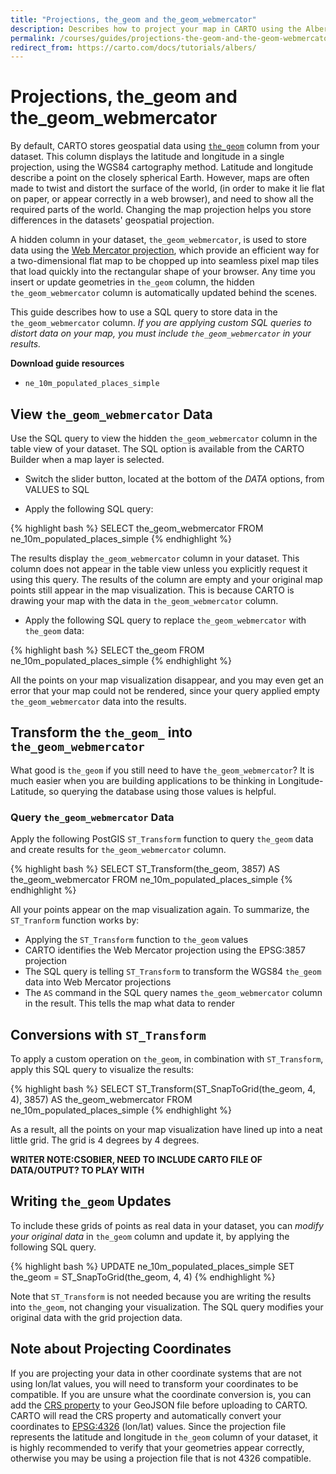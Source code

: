 ```yaml
---
title: "Projections, the_geom and the_geom_webmercator"
description: Describes how to project your map in CARTO using the Albers projection.
permalink: /courses/guides/projections-the-geom-and-the-geom-webmercator/
redirect_from: https://carto.com/docs/tutorials/albers/
---
```


# Projections, the_geom and the_geom_webmercator

By default, CARTO stores geospatial data using [`the_geom`](https://carto.com/docs/carto-engine/import-api/importing-geospatial-data/#dataset-basics) column from your dataset. This column displays the latitude and longitude in a single projection, using the WGS84 cartography method. Latitude and longitude describe a point on the closely spherical Earth. However, maps are often made to twist and distort the surface of the world, (in order to make it lie flat on paper, or appear correctly in a web browser), and need to show all the required parts of the world. Changing the map projection helps you store differences in the datasets' geospatial projection. 

A hidden column in your dataset, `the_geom_webmercator`, is used to store data using the [Web Mercator projection](https://en.wikipedia.org/wiki/Web_Mercator), which provide an efficient way for a two-dimensional flat map to be chopped up into seamless pixel map tiles that load quickly into the rectangular shape of your browser. Any time you insert or update geometries in `the_geom` column, the hidden `the_geom_webmercator` column is automatically updated behind the scenes.

This guide describes how to use a SQL query to store data in the `the_geom_webmercator` column. _If you are applying custom SQL queries to distort data on your map, you must include `the_geom_webmercator` in your results._

**Download guide resources**

- `ne_10m_populated_places_simple`

## View `the_geom_webmercator` Data

Use the SQL query to view the hidden `the_geom_webmercator` column in the table view of your dataset. The SQL option is available from the CARTO Builder when a map layer is selected. 

- Switch the slider button, located at the bottom of the _DATA_ options, from VALUES to SQL

- Apply the following SQL query:

{% highlight bash %}
SELECT the_geom_webmercator
FROM ne_10m_populated_places_simple
{% endhighlight %}

The results display `the_geom_webmercator` column in your dataset. This column does not appear in the table view unless you explicitly request it using this query. The results of the column are empty and your original map points still appear in the map visualization. This is because CARTO is drawing your map with the data in `the_geom_webmercator` column.

- Apply the following SQL query to replace `the_geom_webmercator` with `the_geom` data:

{% highlight bash %}
SELECT
 the_geom
FROM ne_10m_populated_places_simple
{% endhighlight %}

All the points on your map visualization disappear, and you may even get an error that your map could not be rendered, since your query applied empty `the_geom_webmercator` data into the results.

## Transform the `the_geom_` into `the_geom_webmercator`

What good is `the_geom` if you still need to have `the_geom_webmercator`? It is much easier when you are building applications to be thinking in Longitude-Latitude, so querying the database using those values is helpful.

### Query `the_geom_webmercator` Data

Apply the following PostGIS `ST_Transform` function to query `the_geom` data and create results for `the_geom_webmercator` column.

{% highlight bash %}
SELECT ST_Transform(the_geom, 3857)
AS the_geom_webmercator
FROM ne_10m_populated_places_simple
{% endhighlight %}

All your points appear on the map visualization again. To summarize, the `ST_Tranform` function works by:

- Applying the `ST_Transform` function to `the_geom` values
- CARTO identifies the Web Mercator projection using the EPSG:3857 projection
- The SQL query is telling `ST_Transform` to transform the WGS84 `the_geom` data into Web Mercator projections
- The `AS` command in the SQL query names `the_geom_webmercator` column in the result. This tells the map what data to render

## Conversions with `ST_Transform`

To apply a custom operation on `the_geom`, in combination with `ST_Transform`, apply this SQL query to visualize the results:

{% highlight bash %}
SELECT ST_Transform(ST_SnapToGrid(the_geom, 4, 4), 3857)
AS the_geom_webmercator
FROM ne_10m_populated_places_simple
{% endhighlight %}

As a result, all the points on your map visualization have lined up into a neat little grid. The grid is 4 degrees by 4 degrees.

**WRITER NOTE:CSOBIER, NEED TO INCLUDE CARTO FILE OF DATA/OUTPUT? TO PLAY WITH**

## Writing `the_geom` Updates

To include these grids of points as real data in your dataset, you can _modify your original data_ in `the_geom` column and update it, by applying the following SQL query.

{% highlight bash %}
UPDATE ne_10m_populated_places_simple
SET the_geom = ST_SnapToGrid(the_geom, 4, 4)
{% endhighlight %}

Note that `ST_Transform` is not needed because you are writing the results into `the_geom`, not changing your visualization. The SQL query modifies your original data with the grid projection data.

## Note about Projecting Coordinates

If you are projecting your data in other coordinate systems that are not using lon/lat values, you will need to transform your coordinates to be compatible. If you are unsure what the coordinate conversion is, you can add the [CRS property](http://geojson.org/geojson-spec.html) to your GeoJSON file before uploading to CARTO. CARTO will read the CRS property and automatically convert your coordinates to [EPSG:4326](http://www.spatialreference.org/ref/epsg/4326/) (lon/lat) values. Since the projection file represents the latitude and longitude in `the_geom` column of your dataset, it is highly recommended to verify that your geometries appear correctly, otherwise you may be using a projection file that is not 4326 compatible.
